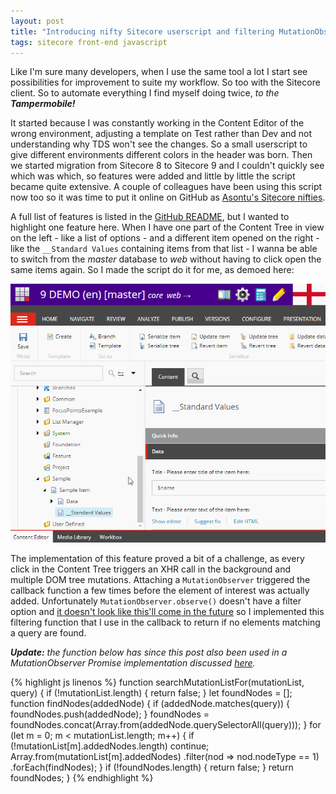 ```yaml
---
layout: post
title: "Introducing nifty Sitecore userscript and filtering MutationObserver events"
tags: sitecore front-end javascript
---
```


Like I'm sure many developers, when I use the same tool a lot I start see possibilities for improvement to suite my workflow. So too with the Sitecore client. So to automate everything I find myself doing twice, _to the **Tampermobile!**_

It started because I was constantly working in the Content Editor of the wrong environment, adjusting a template on Test rather than Dev and not understanding why TDS won't see the changes. So a small userscript to give different environments different colors in the header was born. Then we started migration from Sitecore 8 to Sitecore 9 and I couldn't quickly see which was which, so features were added and little by little the script became quite extensive. A couple of colleagues have been using this script now too so it was time to put it online on GitHub as [Asontu's Sitecore nifties](https://github.com/asontu/Asontus-Sitecore-nifties).

A full list of features is listed in the [GitHub README](https://github.com/asontu/Asontus-Sitecore-nifties#features), but I wanted to highlight one feature here. When I have one part of the Content Tree in view on the left - like a list of options - and a different item opened on the right - like the `__Standard Values` containing items from that list - I wanna be able to switch from the _master_ database to _web_ without having to click open the same items again. So I made the script do it for me, as demoed here:

![Switch database and continue](https://github.com/asontu/Asontus-Sitecore-nifties/raw/master/assets/continue-to-tree.gif)

The implementation of this feature proved a bit of a challenge, as every click in the Content Tree triggers an XHR call in the background and multiple DOM tree mutations. Attaching a `MutationObserver` triggered the callback function a few times before the element of interest was actually added. Unfortunately `MutationObserver.observe()` doesn't have a filter option and [it doesn't look like this'll come in the future](https://github.com/whatwg/dom/issues/77#issuecomment-372568780) so I implemented this filtering function that I use in the callback to return if no elements matching a query are found.

_**Update:** the function below has since this post also been used in a MutationObserver Promise implementation discussed [here](/2020/12/30/mutationobserver-promise-made-easy.html)._

{% highlight js linenos %}
function searchMutationListFor(mutationList, query) {
	if (!mutationList.length) {
		return false;
	}
	let foundNodes = [];
	function findNodes(addedNode) {
		if (addedNode.matches(query)) {
			foundNodes.push(addedNode);
		}
		foundNodes = foundNodes.concat(Array.from(addedNode.querySelectorAll(query)));
	}
	for (let m = 0; m < mutationList.length; m++) {
		if (!mutationList[m].addedNodes.length) continue;
		Array.from(mutationList[m].addedNodes)
			.filter(nod => nod.nodeType == 1)
			.forEach(findNodes);
	}
	if (!foundNodes.length) {
		return false;
	}
	return foundNodes;
}
{% endhighlight %}

